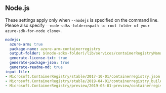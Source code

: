 ## Node.js

These settings apply only when `--nodejs` is specified on the command line.
Please also specify `--node-sdks-folder=<path to root folder of your azure-sdk-for-node clone>`.

``` yaml $(nodejs)
nodejs:
  azure-arm: true
  package-name: azure-arm-containerregistry
  output-folder: $(node-sdks-folder)/lib/services/containerRegistryManagement
  generate-license-txt: true
  generate-package-json: true
  generate-readme-md: true
input-file:
- Microsoft.ContainerRegistry/stable/2017-10-01/containerregistry.json
- Microsoft.ContainerRegistry/stable/2019-04-01/containerregistry_build.json
- Microsoft.ContainerRegistry/preview/2019-05-01-preview/containerregistry_scopemap.json
```
